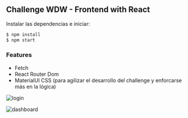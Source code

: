 ## Challenge WDW - Frontend with React

Instalar las dependencias e iniciar:

```sh
$ npm install
$ npm start
```

### Features

- Fetch
- React Router Dom
- MaterialUI CSS (para agilizar el desarrollo del challenge y enforcarse más en la lógica)

![login](https://i.imgur.com/kuBovzU.png)

![dashboard](https://i.imgur.com/2jF3W0q.png)